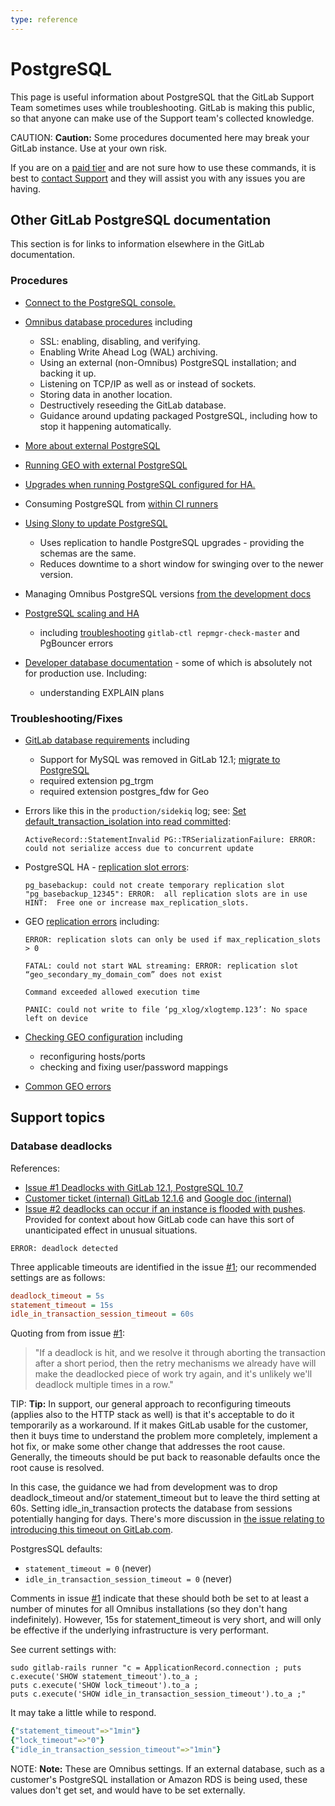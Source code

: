 ```yaml
---
type: reference
---
```


# PostgreSQL

This page is useful information about PostgreSQL that the GitLab Support
Team sometimes uses while troubleshooting. GitLab is making this public, so that anyone
can make use of the Support team's collected knowledge.

CAUTION: **Caution:** Some procedures documented here may break your GitLab instance. Use at your own risk.

If you are on a [paid tier](https://about.gitlab.com/pricing/) and are not sure how
to use these commands, it is best to [contact Support](https://about.gitlab.com/support/)
and they will assist you with any issues you are having.

## Other GitLab PostgreSQL documentation

This section is for links to information elsewhere in the GitLab documentation.

### Procedures

- [Connect to the PostgreSQL console.](https://docs.gitlab.com/omnibus/settings/database.html#connecting-to-the-bundled-postgresql-database)

- [Omnibus database procedures](https://docs.gitlab.com/omnibus/settings/database.html) including
  - SSL: enabling, disabling, and verifying.
  - Enabling Write Ahead Log (WAL) archiving.
  - Using an external (non-Omnibus) PostgreSQL installation; and backing it up.
  - Listening on TCP/IP as well as or instead of sockets.
  - Storing data in another location.
  - Destructively reseeding the GitLab database.
  - Guidance around updating packaged PostgreSQL, including how to stop it happening automatically.

- [More about external PostgreSQL](../external_database.md)

- [Running GEO with external PostgreSQL](../geo/replication/external_database.md)

- [Upgrades when running PostgreSQL configured for HA.](https://docs.gitlab.com/omnibus/settings/database.html#upgrading-a-gitlab-ha-cluster)

- Consuming PostgreSQL from [within CI runners](../../ci/services/postgres.md)

- [Using Slony to update PostgreSQL](../../update/upgrading_postgresql_using_slony.md)
  - Uses replication to handle PostgreSQL upgrades - providing the schemas are the same.
  - Reduces downtime to a short window for swinging over to the newer version.

- Managing Omnibus PostgreSQL versions [from the development docs](https://docs.gitlab.com/omnibus/development/managing-postgresql-versions.html)

- [PostgreSQL scaling and HA](../high_availability/database.md)
  - including [troubleshooting](../high_availability/database.md#troubleshooting) `gitlab-ctl repmgr-check-master` and PgBouncer errors

- [Developer database documentation](../../development/README.md#database-guides) - some of which is absolutely not for production use. Including:
  - understanding EXPLAIN plans

### Troubleshooting/Fixes

- [GitLab database requirements](../../install/requirements.md#database) including
  - Support for MySQL was removed in GitLab 12.1; [migrate to PostgreSQL](../../update/mysql_to_postgresql.md)
  - required extension pg_trgm
  - required extension postgres_fdw for Geo

- Errors like this in the `production/sidekiq` log; see: [Set default_transaction_isolation into read committed](https://docs.gitlab.com/omnibus/settings/database.html#set-default_transaction_isolation-into-read-committed):

  ```plaintext
  ActiveRecord::StatementInvalid PG::TRSerializationFailure: ERROR:  could not serialize access due to concurrent update
  ```

- PostgreSQL HA - [replication slot errors](https://docs.gitlab.com/omnibus/settings/database.html#troubleshooting-upgrades-in-an-ha-cluster):

  ```plaintext
  pg_basebackup: could not create temporary replication slot "pg_basebackup_12345": ERROR:  all replication slots are in use
  HINT:  Free one or increase max_replication_slots.
  ```

- GEO [replication errors](../geo/replication/troubleshooting.md#fixing-replication-errors) including:

  ```plaintext
  ERROR: replication slots can only be used if max_replication_slots > 0

  FATAL: could not start WAL streaming: ERROR: replication slot “geo_secondary_my_domain_com” does not exist

  Command exceeded allowed execution time

  PANIC: could not write to file ‘pg_xlog/xlogtemp.123’: No space left on device
  ```

- [Checking GEO configuration](../geo/replication/troubleshooting.md#checking-configuration) including
  - reconfiguring hosts/ports
  - checking and fixing user/password mappings

- [Common GEO errors](../geo/replication/troubleshooting.md#fixing-common-errors)

## Support topics

### Database deadlocks

References:

- [Issue #1 Deadlocks with GitLab 12.1, PostgreSQL 10.7](https://gitlab.com/gitlab-org/gitlab/issues/30528)
- [Customer ticket (internal) GitLab 12.1.6](https://gitlab.zendesk.com/agent/tickets/134307) and [Google doc (internal)](https://docs.google.com/document/d/19xw2d_D1ChLiU-MO1QzWab-4-QXgsIUcN5e_04WTKy4)
- [Issue #2 deadlocks can occur if an instance is flooded with pushes](https://gitlab.com/gitlab-org/gitlab/issues/33650). Provided for context about how GitLab code can have this sort of unanticipated effect in unusual situations.

```plaintext
ERROR: deadlock detected
```

Three applicable timeouts are identified in the issue [#1](https://gitlab.com/gitlab-org/gitlab/issues/30528); our recommended settings are as follows:

```ini
deadlock_timeout = 5s
statement_timeout = 15s
idle_in_transaction_session_timeout = 60s
```

Quoting from from issue [#1](https://gitlab.com/gitlab-org/gitlab/issues/30528):

> "If a deadlock is hit, and we resolve it through aborting the transaction after a short period, then the retry mechanisms we already have will make the deadlocked piece of work try again, and it's unlikely we'll deadlock multiple times in a row."

TIP: **Tip:** In support, our general approach to reconfiguring timeouts (applies also to the HTTP stack as well) is that it's acceptable to do it temporarily as a workaround. If it makes GitLab usable for the customer, then it buys time to understand the problem more completely, implement a hot fix, or make some other change that addresses the root cause. Generally, the timeouts should be put back to reasonable defaults once the root cause is resolved.

In this case, the guidance we had from development was to drop deadlock_timeout and/or statement_timeout but to leave the third setting at 60s. Setting idle_in_transaction protects the database from sessions potentially hanging for days. There's more discussion in [the issue relating to introducing this timeout on GitLab.com](https://gitlab.com/gitlab-com/gl-infra/production/issues/1053).

PostgresSQL defaults:

- `statement_timeout = 0` (never)
- `idle_in_transaction_session_timeout = 0` (never)

Comments in issue [#1](https://gitlab.com/gitlab-org/gitlab/issues/30528) indicate that these should both be set to at least a number of minutes for all Omnibus installations (so they don't hang indefinitely). However, 15s for statement_timeout is very short, and will only be effective if the underlying infrastructure is very performant.

See current settings with:

```shell
sudo gitlab-rails runner "c = ApplicationRecord.connection ; puts c.execute('SHOW statement_timeout').to_a ;
puts c.execute('SHOW lock_timeout').to_a ;
puts c.execute('SHOW idle_in_transaction_session_timeout').to_a ;"
```

It may take a little while to respond.

```yaml
{"statement_timeout"=>"1min"}
{"lock_timeout"=>"0"}
{"idle_in_transaction_session_timeout"=>"1min"}
```

NOTE: **Note:**
These are Omnibus settings. If an external database, such as a customer's PostgreSQL installation or Amazon RDS is being used, these values don't get set, and would have to be set externally.
